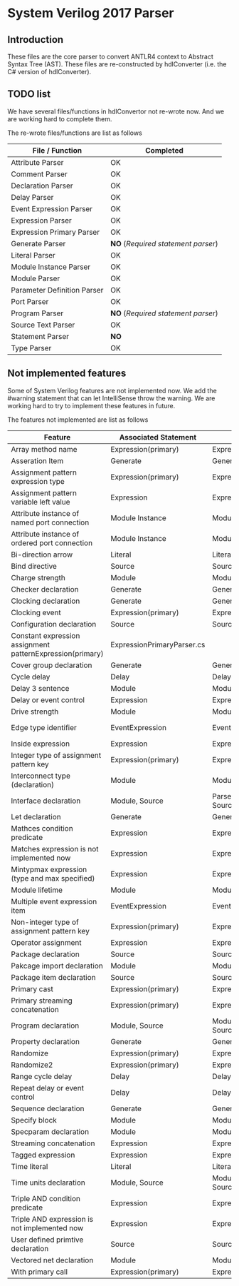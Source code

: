 ﻿# System Verilog 2017 Parser
## Introduction
These files are the core parser to convert ANTLR4 context to Abstract Syntax Tree (AST).
These files are re-constructed by hdlConverter (i.e. the C# version of hdlConverter).

## TODO list
We have several files/functions in hdlConvertor not re-wrote now.
And we are working hard to complete them.

The re-wrote files/functions are list as follows

| File / Function | Completed |
| -- | -- |
| Attribute Parser | OK |
| Comment Parser | OK |
| Declaration Parser | OK |
| Delay Parser | OK |
| Event Expression Parser | OK |
| Expression Parser | OK |
| Expression Primary Parser | OK |
| Generate Parser | **NO** (*Required statement parser*) |
| Literal Parser | OK |
| Module Instance Parser | OK |
| Module Parser | OK |
| Parameter Definition Parser | OK |
| Port Parser | OK |
| Program Parser | **NO** (*Required statement parser*) |
| Source Text Parser | OK |
| Statement Parser | **NO** |
| Type Parser | OK |



## Not implemented features
Some of System Verilog features are not implemented now. 
We add the #warning statement that can let IntelliSense throw the warning.
We are working hard to try to implement these features in future.

The features not implemented are list as follows

| Feature | Associated Statement | File | Status |
| -- | -- | -- | -- |
|Array method name|Expression(primary)|ExpressionPrimaryParser.cs||
|Asseration Item|Generate|GenerateParser.cs||
|Assignment pattern expression type|Expression(primary)|ExpressionPrimaryParser.cs||
|Assignment pattern variable left value|Expression|ExpressionParser.cs||
|Attribute instance of named port connection|Module Instance|ModuleInstanceParser.cs||
|Attribute instance of ordered port connection|Module Instance|ModuleInstanceParser.cs||
|Bi-direction arrow|Literal|LiteralParser.cs||
|Bind directive|Source|SourceTextParser.cs||
|Charge strength|Module|ModuleParser.cs||
|Checker declaration|Generate|GenerateParser.cs||
|Clocking declaration|Generate|GenerateParser.cs||
|Clocking event|Expression(primary)|ExpressionPrimaryParser.cs||
|Configuration declaration|Source|SourceTextParser.cs||
|Constant expression assignment patternExpression(primary)|ExpressionPrimaryParser.cs||
|Cover group declaration|Generate|GenerateParser.cs||
|Cycle delay|Delay|DelayParser.cs||
|Delay 3 sentence|Module|ModuleParser.cs||
|Delay or event control|Expression|ExpressionParser.cs||
|Drive strength|Module|ModuleParser.cs||
|Edge type identifier|EventExpression|EventExpressionParser.cs|Not fully implemented||
|Inside expression|Expression|ExpressionParser.cs||
|Integer type of assignment pattern key|Expression(primary)|ExpressionPrimaryParser.cs||
|Interconnect type (declaration)|Module|ModuleParser.cs||
|Interface declaration|Module, Source|Parser.cs, SourceTextParser.cs||
|Let declaration|Generate|GenerateParser.cs||
|Mathces condition predicate|Expression|ExpressionParser.cs||
|Matches expression is not implemented now|Expression|ExpressionParser.cs||
|Mintypmax expression (type and max specified)|Expression|ExpressionParser.cs||
|Module lifetime|Module|ModuleParser.cs||
|Multiple event expression item|EventExpression|EventExpressionParser.cs||
|Non-integer type of assignment pattern key|Expression(primary)|ExpressionPrimaryParser.cs||
|Operator assignment|Expression|ExpressionParser.cs||
|Package declaration|Source|SourceTextParser.cs||
|Pakcage import declaration|Module|ModuleParser.cs||
|Package item declaration|Source|SourceTextParser.cs||
|Primary cast|Expression(primary)|ExpressionPrimaryParser.cs||
|Primary streaming concatenation|Expression(primary)|ExpressionPrimaryParser.cs||
|Program declaration|Module, Source|ModuleParser.cs, SourceTextParser.cs||
|Property declaration|Generate|GenerateParser.cs||
|Randomize|Expression(primary)|ExpressionPrimaryParser.cs||
|Randomize2|Expression(primary)|ExpressionPrimaryParser.cs||
|Range cycle delay|Delay|DelayParser.cs||
|Repeat delay or event control|Delay|DelayParser.cs||
|Sequence declaration|Generate|GenerateParser.cs||
|Specify block|Module|ModuleParser.cs||
|Specparam declaration|Module|ModuleParser.cs||
|Streaming concatenation|Expression|ExpressionParser.cs||
|Tagged expression|Expression|ExpressionParser.cs||
|Time literal|Literal|LiteralParser.cs||
|Time units declaration|Module, Source|ModuleParser.cs, SourceTextParser.cs||
|Triple AND condition predicate|Expression|ExpressionParser.cs||
|Triple AND expression is not implemented now|Expression|ExpressionParser.cs||
|User defined primtive declaration|Source|SourceTextParser.cs||
|Vectored net declaration|Module|ModuleParser.cs||
|With primary call|Expression(primary)|ExpressionPrimaryParser.cs||

